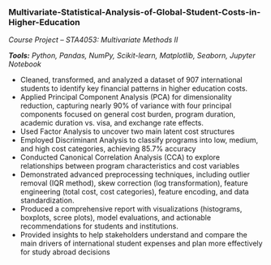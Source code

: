### Multivariate-Statistical-Analysis-of-Global-Student-Costs-in-Higher-Education

*Course Project – STA4053: Multivariate Methods II*

***Tools:** Python, Pandas, NumPy, Scikit-learn, Matplotlib, Seaborn, Jupyter Notebook* 

- Cleaned, transformed, and analyzed a dataset of 907 international students to identify key financial patterns in higher education costs.
- Applied Principal Component Analysis (PCA) for dimensionality reduction, capturing nearly 90% of variance with four principal components focused on general cost burden, program duration, academic duration vs. visa, and exchange rate effects.
- Used Factor Analysis to uncover two main latent cost structures
- Employed Discriminant Analysis to classify programs into low, medium, and high cost categories, achieving 85.7% accuracy
- Conducted Canonical Correlation Analysis (CCA) to explore relationships between program characteristics  and cost variables
- Demonstrated advanced preprocessing techniques, including outlier removal (IQR method), skew correction (log transformation), feature engineering (total cost, cost categories), feature encoding, and data standardization.
- Produced a comprehensive report with visualizations (histograms, boxplots, scree plots), model evaluations, and actionable recommendations for students and institutions.
- Provided insights to help stakeholders understand and compare the main drivers of international student expenses and plan more effectively for study abroad decisions
